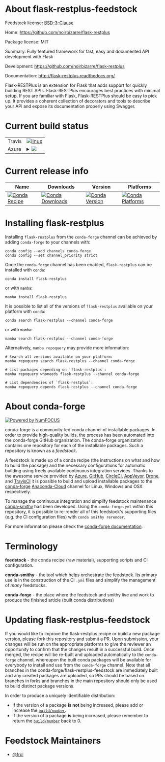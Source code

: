 About flask-restplus-feedstock
==============================

Feedstock license: [BSD-3-Clause](https://github.com/conda-forge/flask-restplus-feedstock/blob/main/LICENSE.txt)

Home: https://github.com/noirbizarre/flask-restplus

Package license: MIT

Summary: Fully featured framework for fast, easy and documented API development with Flask

Development: https://github.com/noirbizarre/flask-restplus

Documentation: http://flask-restplus.readthedocs.org/

Flask-RESTPlus is an extension for Flask that adds support for quickly
building REST APIs. Flask-RESTPlus encourages best practices with minimal
setup. If you are familiar with Flask, Flask-RESTPlus should be easy to
pick up. It provides a coherent collection of decorators and tools to
describe your API and expose its documentation properly using Swagger.


Current build status
====================


<table><tr>
    <td>Travis</td>
    <td>
      <a href="https://app.travis-ci.com/conda-forge/flask-restplus-feedstock">
        <img alt="linux" src="https://img.shields.io/travis/com/conda-forge/flask-restplus-feedstock/main.svg?label=Linux">
      </a>
    </td>
  </tr>
    
  <tr>
    <td>Azure</td>
    <td>
      <details>
        <summary>
          <a href="https://dev.azure.com/conda-forge/feedstock-builds/_build/latest?definitionId=316&branchName=main">
            <img src="https://dev.azure.com/conda-forge/feedstock-builds/_apis/build/status/flask-restplus-feedstock?branchName=main">
          </a>
        </summary>
        <table>
          <thead><tr><th>Variant</th><th>Status</th></tr></thead>
          <tbody><tr>
              <td>linux_64_python3.10.____cpython</td>
              <td>
                <a href="https://dev.azure.com/conda-forge/feedstock-builds/_build/latest?definitionId=316&branchName=main">
                  <img src="https://dev.azure.com/conda-forge/feedstock-builds/_apis/build/status/flask-restplus-feedstock?branchName=main&jobName=linux&configuration=linux%20linux_64_python3.10.____cpython" alt="variant">
                </a>
              </td>
            </tr><tr>
              <td>linux_64_python3.11.____cpython</td>
              <td>
                <a href="https://dev.azure.com/conda-forge/feedstock-builds/_build/latest?definitionId=316&branchName=main">
                  <img src="https://dev.azure.com/conda-forge/feedstock-builds/_apis/build/status/flask-restplus-feedstock?branchName=main&jobName=linux&configuration=linux%20linux_64_python3.11.____cpython" alt="variant">
                </a>
              </td>
            </tr><tr>
              <td>linux_64_python3.8.____cpython</td>
              <td>
                <a href="https://dev.azure.com/conda-forge/feedstock-builds/_build/latest?definitionId=316&branchName=main">
                  <img src="https://dev.azure.com/conda-forge/feedstock-builds/_apis/build/status/flask-restplus-feedstock?branchName=main&jobName=linux&configuration=linux%20linux_64_python3.8.____cpython" alt="variant">
                </a>
              </td>
            </tr><tr>
              <td>linux_64_python3.9.____cpython</td>
              <td>
                <a href="https://dev.azure.com/conda-forge/feedstock-builds/_build/latest?definitionId=316&branchName=main">
                  <img src="https://dev.azure.com/conda-forge/feedstock-builds/_apis/build/status/flask-restplus-feedstock?branchName=main&jobName=linux&configuration=linux%20linux_64_python3.9.____cpython" alt="variant">
                </a>
              </td>
            </tr><tr>
              <td>linux_ppc64le_python3.10.____cpython</td>
              <td>
                <a href="https://dev.azure.com/conda-forge/feedstock-builds/_build/latest?definitionId=316&branchName=main">
                  <img src="https://dev.azure.com/conda-forge/feedstock-builds/_apis/build/status/flask-restplus-feedstock?branchName=main&jobName=linux&configuration=linux%20linux_ppc64le_python3.10.____cpython" alt="variant">
                </a>
              </td>
            </tr><tr>
              <td>linux_ppc64le_python3.11.____cpython</td>
              <td>
                <a href="https://dev.azure.com/conda-forge/feedstock-builds/_build/latest?definitionId=316&branchName=main">
                  <img src="https://dev.azure.com/conda-forge/feedstock-builds/_apis/build/status/flask-restplus-feedstock?branchName=main&jobName=linux&configuration=linux%20linux_ppc64le_python3.11.____cpython" alt="variant">
                </a>
              </td>
            </tr><tr>
              <td>linux_ppc64le_python3.8.____cpython</td>
              <td>
                <a href="https://dev.azure.com/conda-forge/feedstock-builds/_build/latest?definitionId=316&branchName=main">
                  <img src="https://dev.azure.com/conda-forge/feedstock-builds/_apis/build/status/flask-restplus-feedstock?branchName=main&jobName=linux&configuration=linux%20linux_ppc64le_python3.8.____cpython" alt="variant">
                </a>
              </td>
            </tr><tr>
              <td>linux_ppc64le_python3.9.____cpython</td>
              <td>
                <a href="https://dev.azure.com/conda-forge/feedstock-builds/_build/latest?definitionId=316&branchName=main">
                  <img src="https://dev.azure.com/conda-forge/feedstock-builds/_apis/build/status/flask-restplus-feedstock?branchName=main&jobName=linux&configuration=linux%20linux_ppc64le_python3.9.____cpython" alt="variant">
                </a>
              </td>
            </tr><tr>
              <td>osx_64_python3.10.____cpython</td>
              <td>
                <a href="https://dev.azure.com/conda-forge/feedstock-builds/_build/latest?definitionId=316&branchName=main">
                  <img src="https://dev.azure.com/conda-forge/feedstock-builds/_apis/build/status/flask-restplus-feedstock?branchName=main&jobName=osx&configuration=osx%20osx_64_python3.10.____cpython" alt="variant">
                </a>
              </td>
            </tr><tr>
              <td>osx_64_python3.11.____cpython</td>
              <td>
                <a href="https://dev.azure.com/conda-forge/feedstock-builds/_build/latest?definitionId=316&branchName=main">
                  <img src="https://dev.azure.com/conda-forge/feedstock-builds/_apis/build/status/flask-restplus-feedstock?branchName=main&jobName=osx&configuration=osx%20osx_64_python3.11.____cpython" alt="variant">
                </a>
              </td>
            </tr><tr>
              <td>osx_64_python3.8.____cpython</td>
              <td>
                <a href="https://dev.azure.com/conda-forge/feedstock-builds/_build/latest?definitionId=316&branchName=main">
                  <img src="https://dev.azure.com/conda-forge/feedstock-builds/_apis/build/status/flask-restplus-feedstock?branchName=main&jobName=osx&configuration=osx%20osx_64_python3.8.____cpython" alt="variant">
                </a>
              </td>
            </tr><tr>
              <td>osx_64_python3.9.____cpython</td>
              <td>
                <a href="https://dev.azure.com/conda-forge/feedstock-builds/_build/latest?definitionId=316&branchName=main">
                  <img src="https://dev.azure.com/conda-forge/feedstock-builds/_apis/build/status/flask-restplus-feedstock?branchName=main&jobName=osx&configuration=osx%20osx_64_python3.9.____cpython" alt="variant">
                </a>
              </td>
            </tr><tr>
              <td>win_64_python3.10.____cpython</td>
              <td>
                <a href="https://dev.azure.com/conda-forge/feedstock-builds/_build/latest?definitionId=316&branchName=main">
                  <img src="https://dev.azure.com/conda-forge/feedstock-builds/_apis/build/status/flask-restplus-feedstock?branchName=main&jobName=win&configuration=win%20win_64_python3.10.____cpython" alt="variant">
                </a>
              </td>
            </tr><tr>
              <td>win_64_python3.11.____cpython</td>
              <td>
                <a href="https://dev.azure.com/conda-forge/feedstock-builds/_build/latest?definitionId=316&branchName=main">
                  <img src="https://dev.azure.com/conda-forge/feedstock-builds/_apis/build/status/flask-restplus-feedstock?branchName=main&jobName=win&configuration=win%20win_64_python3.11.____cpython" alt="variant">
                </a>
              </td>
            </tr><tr>
              <td>win_64_python3.8.____cpython</td>
              <td>
                <a href="https://dev.azure.com/conda-forge/feedstock-builds/_build/latest?definitionId=316&branchName=main">
                  <img src="https://dev.azure.com/conda-forge/feedstock-builds/_apis/build/status/flask-restplus-feedstock?branchName=main&jobName=win&configuration=win%20win_64_python3.8.____cpython" alt="variant">
                </a>
              </td>
            </tr><tr>
              <td>win_64_python3.9.____cpython</td>
              <td>
                <a href="https://dev.azure.com/conda-forge/feedstock-builds/_build/latest?definitionId=316&branchName=main">
                  <img src="https://dev.azure.com/conda-forge/feedstock-builds/_apis/build/status/flask-restplus-feedstock?branchName=main&jobName=win&configuration=win%20win_64_python3.9.____cpython" alt="variant">
                </a>
              </td>
            </tr>
          </tbody>
        </table>
      </details>
    </td>
  </tr>
</table>

Current release info
====================

| Name | Downloads | Version | Platforms |
| --- | --- | --- | --- |
| [![Conda Recipe](https://img.shields.io/badge/recipe-flask--restplus-green.svg)](https://anaconda.org/conda-forge/flask-restplus) | [![Conda Downloads](https://img.shields.io/conda/dn/conda-forge/flask-restplus.svg)](https://anaconda.org/conda-forge/flask-restplus) | [![Conda Version](https://img.shields.io/conda/vn/conda-forge/flask-restplus.svg)](https://anaconda.org/conda-forge/flask-restplus) | [![Conda Platforms](https://img.shields.io/conda/pn/conda-forge/flask-restplus.svg)](https://anaconda.org/conda-forge/flask-restplus) |

Installing flask-restplus
=========================

Installing `flask-restplus` from the `conda-forge` channel can be achieved by adding `conda-forge` to your channels with:

```
conda config --add channels conda-forge
conda config --set channel_priority strict
```

Once the `conda-forge` channel has been enabled, `flask-restplus` can be installed with `conda`:

```
conda install flask-restplus
```

or with `mamba`:

```
mamba install flask-restplus
```

It is possible to list all of the versions of `flask-restplus` available on your platform with `conda`:

```
conda search flask-restplus --channel conda-forge
```

or with `mamba`:

```
mamba search flask-restplus --channel conda-forge
```

Alternatively, `mamba repoquery` may provide more information:

```
# Search all versions available on your platform:
mamba repoquery search flask-restplus --channel conda-forge

# List packages depending on `flask-restplus`:
mamba repoquery whoneeds flask-restplus --channel conda-forge

# List dependencies of `flask-restplus`:
mamba repoquery depends flask-restplus --channel conda-forge
```


About conda-forge
=================

[![Powered by
NumFOCUS](https://img.shields.io/badge/powered%20by-NumFOCUS-orange.svg?style=flat&colorA=E1523D&colorB=007D8A)](https://numfocus.org)

conda-forge is a community-led conda channel of installable packages.
In order to provide high-quality builds, the process has been automated into the
conda-forge GitHub organization. The conda-forge organization contains one repository
for each of the installable packages. Such a repository is known as a *feedstock*.

A feedstock is made up of a conda recipe (the instructions on what and how to build
the package) and the necessary configurations for automatic building using freely
available continuous integration services. Thanks to the awesome service provided by
[Azure](https://azure.microsoft.com/en-us/services/devops/), [GitHub](https://github.com/),
[CircleCI](https://circleci.com/), [AppVeyor](https://www.appveyor.com/),
[Drone](https://cloud.drone.io/welcome), and [TravisCI](https://travis-ci.com/)
it is possible to build and upload installable packages to the
[conda-forge](https://anaconda.org/conda-forge) [Anaconda-Cloud](https://anaconda.org/)
channel for Linux, Windows and OSX respectively.

To manage the continuous integration and simplify feedstock maintenance
[conda-smithy](https://github.com/conda-forge/conda-smithy) has been developed.
Using the ``conda-forge.yml`` within this repository, it is possible to re-render all of
this feedstock's supporting files (e.g. the CI configuration files) with ``conda smithy rerender``.

For more information please check the [conda-forge documentation](https://conda-forge.org/docs/).

Terminology
===========

**feedstock** - the conda recipe (raw material), supporting scripts and CI configuration.

**conda-smithy** - the tool which helps orchestrate the feedstock.
                   Its primary use is in the construction of the CI ``.yml`` files
                   and simplify the management of *many* feedstocks.

**conda-forge** - the place where the feedstock and smithy live and work to
                  produce the finished article (built conda distributions)


Updating flask-restplus-feedstock
=================================

If you would like to improve the flask-restplus recipe or build a new
package version, please fork this repository and submit a PR. Upon submission,
your changes will be run on the appropriate platforms to give the reviewer an
opportunity to confirm that the changes result in a successful build. Once
merged, the recipe will be re-built and uploaded automatically to the
`conda-forge` channel, whereupon the built conda packages will be available for
everybody to install and use from the `conda-forge` channel.
Note that all branches in the conda-forge/flask-restplus-feedstock are
immediately built and any created packages are uploaded, so PRs should be based
on branches in forks and branches in the main repository should only be used to
build distinct package versions.

In order to produce a uniquely identifiable distribution:
 * If the version of a package **is not** being increased, please add or increase
   the [``build/number``](https://docs.conda.io/projects/conda-build/en/latest/resources/define-metadata.html#build-number-and-string).
 * If the version of a package **is** being increased, please remember to return
   the [``build/number``](https://docs.conda.io/projects/conda-build/en/latest/resources/define-metadata.html#build-number-and-string)
   back to 0.

Feedstock Maintainers
=====================

* [@frol](https://github.com/frol/)

